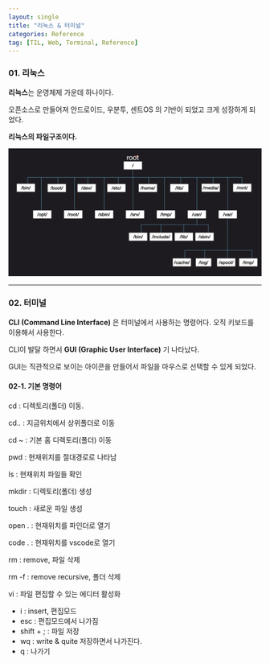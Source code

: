 ```yaml
---
layout: single
title: "리눅스 & 터미널"
categories: Reference
tag: [TIL, Web, Terminal, Reference]
---
```


### 01. 리눅스

**리눅스**는 운영체제 가운데 하나이다.

오픈소스로 만들어져 안드로이드, 우분투, 센트OS 의 기반이 되었고 크게 성장하게 되었다.

**리눅스의 파일구조이다.**

![2022-02-2210.45.31](/images/2022-02-2210.45.31.png)

---

### 02. 터미널

**CLI (Command Line Interface)** 은 터미널에서 사용하는 명령어다. 오직 키보드를 이용해서 사용한다.

CLI이 발달 하면서 **GUI (Graphic User Interface)** 기 나타났다.

GUI는 직관적으로 보이는 아이콘을 만들어서 파일을 마우스로 선택할 수 있게 되었다.

#### 02-1. 기본 명령어

cd : 디렉토리(폴더) 이동.

cd.. : 지금위치에서 상위폴더로 이동

cd ~ : 기본 홈 디렉토리(폴더) 이동

pwd : 현재위치를 절대경로로 나타남

ls : 현재위치 파일들 확인

mkdir : 디렉토리(폴더) 생성

touch : 새로운 파일 생성

open . : 현재위치를 파인더로 열기

code . : 현재위치를 vscode로 열기

rm : remove, 파일 삭제

rm -f : remove recursive, 폴더 삭제

vi : 파일 편집할 수 있는 에디터 활성화

- i : insert, 편집모드
- esc : 편집모드에서 나가짐
- shift + ; : 파일 저장
- wq : write & quite 저장하면서 나가진다.
- q : 나가기
